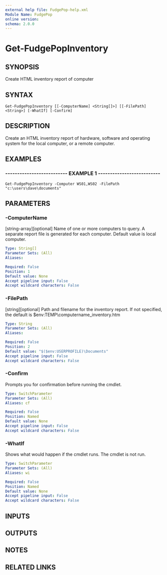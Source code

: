 ```yaml
---
external help file: FudgePop-help.xml
Module Name: FudgePop
online version: 
schema: 2.0.0
---
```


# Get-FudgePopInventory

## SYNOPSIS
Create HTML inventory report of computer

## SYNTAX

```
Get-FudgePopInventory [[-ComputerName] <String[]>] [[-FilePath] <String>] [-WhatIf] [-Confirm]
```

## DESCRIPTION
Create an HTML inventory report of hardware, software and operating system
for the local computer, or a remote computer.

## EXAMPLES

### -------------------------- EXAMPLE 1 --------------------------
```
Get-FudgePopInventory -Computer WS01,WS02 -FilePath "c:\users\dave\documents"
```

## PARAMETERS

### -ComputerName
\[string-array\]\[optional\] Name of one or more computers to query. 
A separate
report file is generated for each computer. 
Default value is local computer.

```yaml
Type: String[]
Parameter Sets: (All)
Aliases: 

Required: False
Position: 1
Default value: None
Accept pipeline input: False
Accept wildcard characters: False
```

### -FilePath
\[string\]\[optional\] Path and filename for the inventory report.
If not specified, the default is $env:TEMP\computername_inventory.htm

```yaml
Type: String
Parameter Sets: (All)
Aliases: 

Required: False
Position: 2
Default value: "$($env:USERPROFILE)\Documents"
Accept pipeline input: False
Accept wildcard characters: False
```

### -Confirm
Prompts you for confirmation before running the cmdlet.

```yaml
Type: SwitchParameter
Parameter Sets: (All)
Aliases: cf

Required: False
Position: Named
Default value: None
Accept pipeline input: False
Accept wildcard characters: False
```

### -WhatIf
Shows what would happen if the cmdlet runs.
The cmdlet is not run.

```yaml
Type: SwitchParameter
Parameter Sets: (All)
Aliases: wi

Required: False
Position: Named
Default value: None
Accept pipeline input: False
Accept wildcard characters: False
```

## INPUTS

## OUTPUTS

## NOTES

## RELATED LINKS

